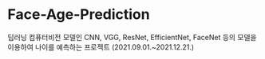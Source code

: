 # Face-Age-Prediction
딥러닝 컴퓨터비전 모델인 CNN, VGG, ResNet, EfficientNet, FaceNet 등의 모델을 이용하여 나이를 예측하는 프로젝트 (2021.09.01.~2021.12.21.)
